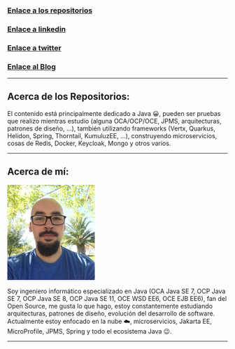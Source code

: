 ### [Enlace a los repositorios](https://github.com/sebastian4j)
### [Enlace a linkedin](https://www.linkedin.com/in/sebastian-avila-av)
### [Enlace a twitter](https://twitter.com/zevaztyan)
### [Enlace al Blog](https://javasofias.blogspot.com/)

***

## Acerca de los Repositorios:

El contenido está principalmente dedicado a Java 😀, pueden ser pruebas que realizo mientras estudio (alguna OCA/OCP/OCE, JPMS, arquitecturas, patrones de diseño, ...), también utilizando frameworks (Vertx, Quarkus, Helidon, Spring, Thorntail, KumuluzEE, ...), construyendo microservicios, cosas de Redis, Docker, Keycloak, Mongo y otros varios. 

***

## Acerca de mí:

![mi foto](/img/mi.JPG?raw=true)

Soy ingeniero informático especializado en Java (OCA Java SE 7, OCP Java SE 7, OCP Java SE 8, OCP Java SE 11, OCE WSD EE6, OCE EJB EE6), fan del Open Source, me gusta lo que hago, estoy constantemente estudiando arquitecturas, patrones de diseño, evolución del desarrollo de software. Actualmente estoy enfocado en la nube ☁️, microservicios, Jakarta EE, MicroProfile, JPMS, Spring y todo el ecosistema Java 😉.  
  
***


